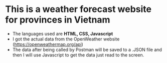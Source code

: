 # This is a weather forecast website for provinces in Vietnam 
- The languages ​​used are **HTML, CSS, Javascript** 
- I got the actual data from the OpenWeather website (https://openweathermap.org/api)
- The data after being called by Postman will be saved to a .JSON file and then I will use Javascript to get the data just read to the screen.
